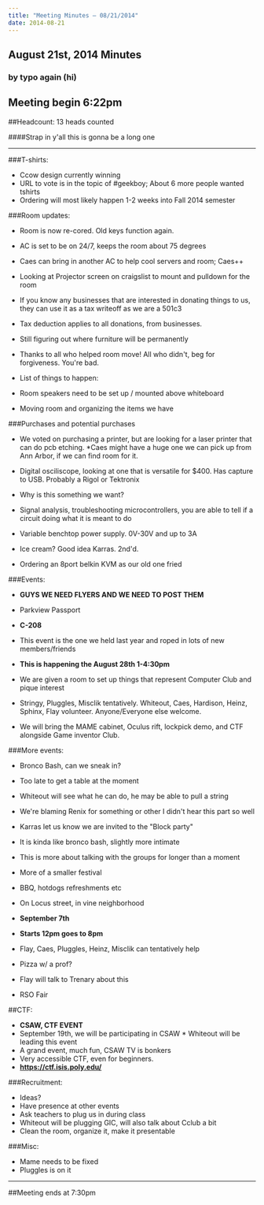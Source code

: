 ```yaml
---
title: "Meeting Minutes – 08/21/2014"
date: 2014-08-21
---
```

## August 21st, 2014 Minutes
### by typo again (hi)

## Meeting begin 6:22pm

##Headcount: 13 heads counted

####Strap in y'all this is gonna be a long one

 - - -

###T-shirts:
* Ccow design currently winning
* URL to vote is in the topic of #geekboy; About 6 more people wanted tshirts
* Ordering will most likely happen 1-2 weeks into Fall 2014 semester

###Room updates:
* Room is now re-cored.  Old keys function again.
* AC is set to be on 24/7, keeps the room about 75 degrees
* Caes can bring in another AC to help cool servers and room; Caes++

* Looking at Projector screen on craigslist to mount and pulldown for the room
* If you know any businesses that are interested in donating things to us, they can use it as a tax writeoff as we are a 501c3
 * Tax deduction applies to all donations, from businesses.
* Still figuring out where furniture will be permanently

* Thanks to all who helped room move!  All who didn't, beg for forgiveness.  You're bad.

* List of things to happen:
 * Room speakers need to be set up / mounted above whiteboard
 * Moving room and organizing the items we have

###Purchases and potential purchases

* We voted on purchasing a printer, but are looking for a laser printer that can do pcb etching.
*Caes might have a huge one we can pick up from Ann Arbor, if we can find room for it.
* Digital osciliscope, looking at one that is versatile for $400.  Has capture to USB. Probably a Rigol or Tektronix

* Why is this something we want?
 * Signal analysis, troubleshooting microcontrollers, you are able to tell if a circuit doing what it is meant to do

* Variable benchtop power supply.  0V-30V and up to 3A
* Ice cream?  Good idea Karras.  2nd'd.
* Ordering an 8port belkin KVM as our old one fried

###Events:
* **GUYS WE NEED FLYERS AND WE NEED TO POST THEM**

* Parkview Passport
* **C-208**
 * This event is the one we held last year and roped in lots of new members/friends
 * **This is happening the August 28th 1-4:30pm**
 * We are given a room to set up things that represent Computer Club and pique interest
 * Stringy, Pluggles, Misclik tentatively.  Whiteout, Caes, Hardison, Heinz, Sphinx, Flay volunteer.  Anyone/Everyone else welcome.
* We will bring the MAME cabinet, Oculus rift, lockpick demo, and CTF alongside Game inventor Club.

###More events:

* Bronco Bash, can we sneak in?  
 * Too late to get a table at the moment
 * Whiteout will see what he can do, he may be able to pull a string
 * We're blaming Renix for something or other I didn't hear this part so well

* Karras let us know we are invited to the "Block party"
 * It is kinda like bronco bash, slightly more intimate
 * This is more about talking with the groups for longer than a moment
 * More of a smaller festival
  * BBQ, hotdogs refreshments etc
 * On Locus street, in vine neighborhood
  * **September 7th**
  * **Starts 12pm goes to 8pm**
 * Flay, Caes, Pluggles, Heinz, Misclik can tentatively help

* Pizza w/ a prof? 
 * Flay will talk to Trenary about this

* RSO Fair

##CTF:

  * **CSAW, CTF EVENT**
   * September 19th, we will be participating in CSAW
    * Whiteout will be leading this event
   * A grand event, much fun, CSAW TV is bonkers
   * Very accessible CTF, even for beginners.
   *  **https://ctf.isis.poly.edu/**

###Recruitment:
* Ideas?
 * Have presence at other events
 * Ask teachers to plug us in during class
 * Whiteout will be plugging GIC, will also talk about Cclub a bit
 * Clean the room, organize it, make it presentable

###Misc:
* Mame needs to be fixed
* Pluggles is on it
- - - 

##Meeting ends at 7:30pm
